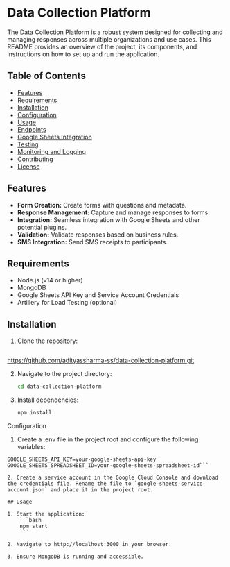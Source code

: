 # Data Collection Platform

The Data Collection Platform is a robust system designed for collecting and managing responses across multiple organizations and use cases. This README provides an overview of the project, its components, and instructions on how to set up and run the application.

## Table of Contents
- [Features](#features)
- [Requirements](#requirements)
- [Installation](#installation)
- [Configuration](#configuration)
- [Usage](#usage)
- [Endpoints](#endpoints)
- [Google Sheets Integration](#google-sheets-integration)
- [Testing](#testing)
- [Monitoring and Logging](#monitoring-and-logging)
- [Contributing](#contributing)
- [License](#license)

## Features

- **Form Creation:** Create forms with questions and metadata.
- **Response Management:** Capture and manage responses to forms.
- **Integration:** Seamless integration with Google Sheets and other potential plugins.
- **Validation:** Validate responses based on business rules.
- **SMS Integration:** Send SMS receipts to participants.

## Requirements

- Node.js (v14 or higher)
- MongoDB
- Google Sheets API Key and Service Account Credentials
- Artillery for Load Testing (optional)

## Installation

1. Clone the repository:
   ```bash
  https://github.com/adityassharma-ss/data-collection-platform.git

2. Navigate to the project directory:
    ```bash
    cd data-collection-platform
    ```

3. Install dependencies:
    ```bash
    npm install
    ```

Configuration

1. Create a .env file in the project root and configure the following variables:

```MONGODB_URI=mongodb+srv://<username>:<password>@<cluster-url>/<database>?retryWrites=true&w=majority
GOOGLE_SHEETS_API_KEY=your-google-sheets-api-key
GOOGLE_SHEETS_SPREADSHEET_ID=your-google-sheets-spreadsheet-id```

2. Create a service account in the Google Cloud Console and download the credentials file. Rename the file to `google-sheets-service-account.json` and place it in the project root.

## Usage

1. Start the application:
    ```bash
    npm start
    ```

2. Navigate to http://localhost:3000 in your browser.

3. Ensure MongoDB is running and accessible.

